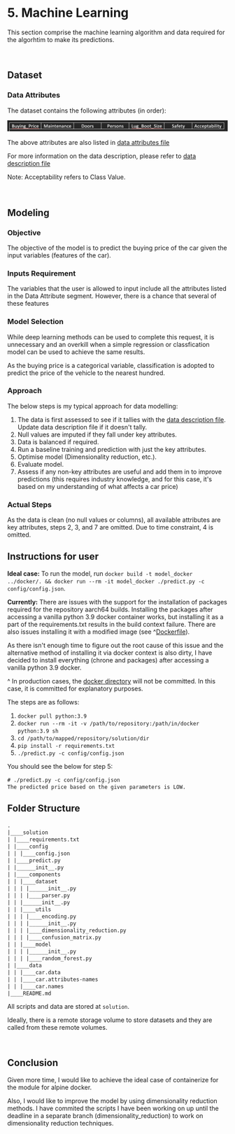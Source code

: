# 5. Machine Learning
This section comprise the machine learning algorithm and data required for the algorhtim to make its predictions.

<br>

## Dataset
### Data Attributes
The dataset contains the following attributes (in order):

![](../../misc/model_desc.png)

The above attributes are also listed in [data attributes file](data/car.attributes-names)

For more information on the data description, please refer to [data description file](data/car.names)

Note: Acceptability refers to Class Value.

<br>

## Modeling

### Objective
The objective of the model is to predict the buying price of the car given the input variables (features of the car).

### Inputs Requirement
The variables that the user is allowed to input include all the attributes listed in the Data Attribute segment. However, there is a chance that several of these features 

### Model Selection
While deep learning methods can be used to complete this request, it is unnecessary and an overkill when a simple regression or classfication model can be used to achieve the same results.

As the buying price is a categorical variable, classification is adopted to predict the price of the vehicle to the nearest hundred.

### Approach

The below steps is my typical approach for data modelling:
  1. The data is first assessed to see if it tallies with the [data description file](data/car.names). Update data description file if it doesn't tally.
  2. Null values are imputed if they fall under key attributes.
  3. Data is balanced if required.
  4. Run a baseline training and prediction with just the key attributes.
  5. Optimise model (Dimensionality reduction, etc.).
  6. Evaluate model.
  7. Assess if any non-key attributes are useful and add them in to improve predictions (this requires industry knowledge, and for this case, it's based on my understanding of what affects a car price)

### Actual Steps
As the data is clean (no null values or columns), all available attributes are key attributes, steps 2, 3, and 7 are omitted.
Due to time constraint, 4 is omitted.

## Instructions for user

__Ideal case:__
To run the model, run `docker build -t model_docker ../docker/. && docker run --rm -it model_docker ./predict.py -c config/config.json`.

__Currently:__
There are issues with the support for the installation of packages required for the repository aarch64 builds. Installing the packages after accessing a vanilla python 3.9 docker container works, but installing it as a part of the requirements.txt results in the build context failure. There are also issues installing it with a modified image (see ^[Dockerfile](../docker/Dockerfile)). 

As there isn't enough time to figure out the root cause of this issue and the alternative method of installing it via docker context is also dirty, I have decided to install everything (chrone and packages) after accessing a vanilla python 3.9 docker.

^ In production cases, the [docker directory](../docker) will not be committed. In this case, it is committed for explanatory purposes.

The steps are as follows:
1. `docker pull python:3.9` 
2. `docker run --rm -it -v /path/to/repository:/path/in/docker python:3.9 sh`
3. `cd /path/to/mapped/repository/solution/dir`
4. `pip install -r requirements.txt`
5. `./predict.py -c config/config.json`


You should see the below for step 5:
```
# ./predict.py -c config/config.json
The predicted price based on the given parameters is LOW.
```

## Folder Structure
```
.
|____solution
| |____requirements.txt
| |____config
| | |____config.json
| |____predict.py
| |______init__.py
| |____components
| | |____dataset
| | | |______init__.py
| | | |____parser.py
| | |______init__.py
| | |____utils
| | | |____encoding.py
| | | |______init__.py
| | | |____dimensionality_reduction.py
| | | |____confusion_matrix.py
| | |____model
| | | |______init__.py
| | | |____random_forest.py
| |____data
| | |____car.data
| | |____car.attributes-names
| | |____car.names
|____README.md

```

All scripts and data are stored at `solution`. 

Ideally, there is a remote storage volume to store datasets and they are called from these remote volumes.

<br>

## Conclusion
Given more time, I would like to achieve the ideal case of containerize for the module for alpine docker.

Also, I would like to improve the model by using dimensionality reduction methods. I have commited the scripts I have been working on up until the deadline in a separate branch (dimensionality_reduction) to work on dimensionality reduction techniques.